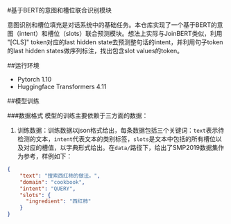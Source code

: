 #基于BERT的意图和槽位联合识别模块

意图识别和槽位填充是对话系统中的基础任务。本仓库实现了一个基于BERT的意图（intent）和槽位（slots）联合预测模块。想法上实际与JoinBERT类似，利用 "[CLS]" token对应的last hidden state去预测整句话的intent，并利用句子token的last hidden states做序列标注，找出包含slot values的token。

##运行环境
- Pytorch 1.10
- Huggingface Transformers 4.11


##模型训练

###数据格式
模型的训练主要依赖于三方面的数据：

1. 训练数据：训练数据以json格式给出，每条数据包括三个关键词：`text`表示待检测的文本，`intent`代表文本的类别标签，`slots`是文本中包括的所有槽位以及对应的槽值，以字典形式给出。在`data/`路径下，给出了SMP2019数据集作为参考，样例如下：
```json
{
    "text": "搜索西红柿的做法。",
    "domain": "cookbook",
    "intent": "QUERY",
    "slots": {
      "ingredient": "西红柿"
    }
}
```
